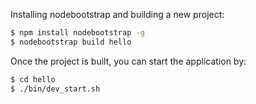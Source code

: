 
Installing nodebootstrap and building a new project: 

~~~~~~~~ bash
$ npm install nodebootstrap -g
$ nodebootstrap build hello
~~~~~~~~

Once the project is built, you can start the application by:

~~~~ bash
$ cd hello
$ ./bin/dev_start.sh
~~~~
